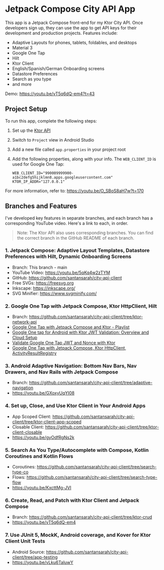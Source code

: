 # Jetpack Compose City API App

This app is a Jetpack Compose front-end for my Ktor City API. Once developers sign up, they can
use the app to get API keys for their development and production projects. Features include:

* Adaptive Layouts for phones, tablets, foldables, and desktops
* Material 3
* Google One Tap
* Hilt
* Ktor Client
* English/Spanish/German Onboarding screens
* Datastore Preferences
* Search as you type
* and more

Demo: https://youtu.be/vT5q6dQ-em4?t=43

## Project Setup

To run this app, complete the following steps:

1. Set up the [Ktor API](https://github.com/santansarah/ktor-city-api)
2. Switch to `Project` view in Android Studio
3. Add a new file called `app.properties` in your project root
4. Add the following properties, along with your info. The `WEB_CLIENT_ID` is used for Google
   One Tap:

    ```
    WEB_CLIENT_ID="990009999900-a1bc2defg5hijklmn8.apps.googleusercontent.com"
    KTOR_IP_ADDR="127.0.0.1"
    ```

For more information, refer to: https://youtu.be/O_SBoS8aH7w?t=170

## Branches and Features

I've developed key features in separate branches, and each branch has a corresponding YouTube
video. Here's a link to each, in order.

> Note: The Ktor API also uses corresponding branches. You can find the correct branch in the
> GitHub README of each branch.

### 1. Jetpack Compose: Adaptive Layout Templates, Datastore Preferences with Hilt, Dynamic Onboarding Screens

* Branch: This branch - main
* YouTube Video: https://youtu.be/5qKq4w2zTYM
* GitHub: https://github.com/santansarah/city-api-client
* Free SVGs: https://freesvg.org
* Inkscape: https://inkscape.org/
* SVG Minifier: https://www.svgminify.com/

### 2. Google One Tap with Jetpack Compose, Ktor HttpClient, Hilt

* Branch: https://github.com/santansarah/city-api-client/tree/ktor-network-api
* [Google One Tap with Jetpack Compose and Ktor - Playlist](https://www.youtube.com/playlist?list=PLzxawGXQRFswx9iqiCCnrDtYJw1zwGLkd)
* [Google One tap for Android with Ktor JWT Validation: Overview and Cloud Setup](https://youtu.be/WsnNiQje1o8)
* [Validate Google One Tap JWT and Nonce with Ktor](https://youtu.be/Q7PgQdXfETU)
* [Google One Tap with Jetpack Compose, Ktor HttpClient, ActivityResultRegistry](https://youtu.be/O_SBoS8aH7w)

### 3. Android Adaptive Navigation: Bottom Nav Bars, Nav Drawers, and Nav Rails with Jetpack Compose

* Branch: https://github.com/santansarah/city-api-client/tree/adaptive-navigation
* https://youtu.be/GXoxyUqYI08

### 4. Set up, Close, and Use Ktor Client in Your Android Apps

* App Scoped Client: https://github.com/santansarah/city-api-client/tree/ktor-client-app-scoped
* Closable Client: https://github.com/santansarah/city-api-client/tree/ktor-client-closable
* https://youtu.be/gyOdfRgNs2k

### 5. Search As You Type/Autocomplete with Compose, Kotlin Coroutines and Kotlin Flows

* Coroutines: https://github.com/santansarah/city-api-client/tree/search-type-co
* Flows: https://github.com/santansarah/city-api-client/tree/search-type-flow
* https://youtu.be/KxcttMg-JVI

### 6. Create, Read, and Patch with Ktor Client and Jetpack Compose

* Branch: https://github.com/santansarah/city-api-client/tree/ktor-crud
* https://youtu.be/vT5q6dQ-em4

### 7. Use JUnit 5, MockK, Android coverage, and Kover for Ktor Client Unit Tests

* Android Source: https://github.com/santansarah/city-api-client/tree/app-testing
* https://youtu.be/vLku6TaluwY

